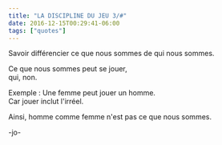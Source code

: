 ```yaml
---
title: "LA DISCIPLINE DU JEU 3/#"
date: 2016-12-15T00:29:41-06:00
tags: ["quotes"]
---
```



Savoir différencier ce que nous sommes de qui nous sommes.

Ce que nous sommes peut se jouer,\
qui, non.

Exemple : Une femme peut jouer un homme.\
Car jouer inclut l'irréel.

Ainsi, homme comme femme n'est pas ce que nous sommes.


-jo-
